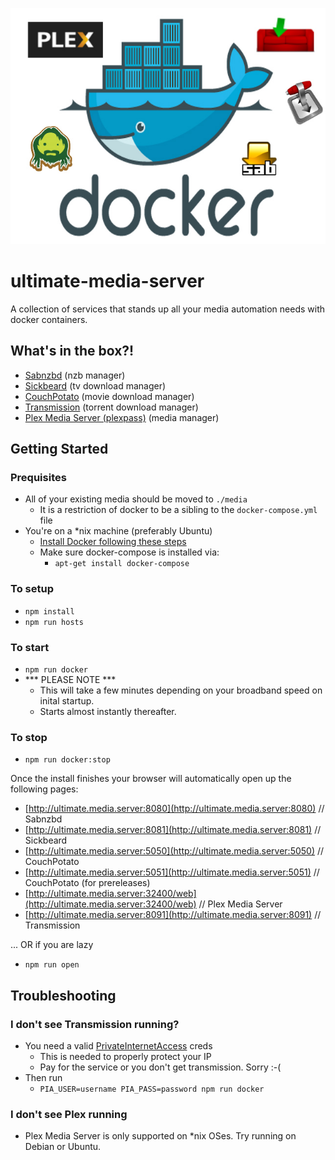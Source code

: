 ![Ultimate Media Server](ums.jpg)

# ultimate-media-server
A collection of services that stands up all your media automation needs with docker containers.

## What's in the box?!
* [Sabnzbd](http://sabnzbd.org) (nzb manager)
* [Sickbeard](http://sickbeard.com) (tv download manager)
* [CouchPotato](https://couchpota.to) (movie download manager)
* [Transmission](https://transmissionbt.com) (torrent download manager)
* [Plex Media Server (plexpass)](https://plex.tv) (media manager)

## Getting Started

### Prequisites
* All of your existing media should be moved to `./media`
  * It is a restriction of docker to be a sibling to the `docker-compose.yml` file
* You're on a *nix machine (preferably Ubuntu)
  * [Install Docker following these steps](https://docs.docker.com/linux/step_one/)
  * Make sure docker-compose is installed via:
    * `apt-get install docker-compose`

### To setup
* `npm install`
* `npm run hosts`

### To start
* `npm run docker`
* *** PLEASE NOTE ***
  * This will take a few minutes depending on your broadband speed on inital startup.
  * Starts almost instantly thereafter.

### To stop
* `npm run docker:stop`

Once the install finishes your browser will automatically open up the following pages:

* [http://ultimate.media.server:8080](http://ultimate.media.server:8080) // Sabnzbd
* [http://ultimate.media.server:8081](http://ultimate.media.server:8081) // Sickbeard
* [http://ultimate.media.server:5050](http://ultimate.media.server:5050) // CouchPotato
* [http://ultimate.media.server:5051](http://ultimate.media.server:5051) // CouchPotato (for prereleases)
* [http://ultimate.media.server:32400/web](http://ultimate.media.server:32400/web) // Plex Media Server
* [http://ultimate.media.server:8091](http://ultimate.media.server:8091) // Transmission

... OR if you are lazy
* `npm run open`

## Troubleshooting

### I don't see Transmission running?

* You need a valid [PrivateInternetAccess](https://privateinternetaccess.com) creds
  * This is needed to properly protect your IP
  * Pay for the service or you don't get transmission. Sorry :-(
* Then run
  * `PIA_USER=username PIA_PASS=password npm run docker`

### I don't see Plex running

* Plex Media Server is only supported on *nix OSes. Try running on Debian or Ubuntu.
